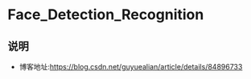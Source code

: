 # Face_Detection_Recognition
## 说明
- 博客地址:https://blog.csdn.net/guyuealian/article/details/84896733
